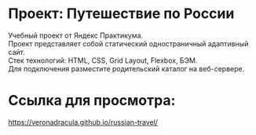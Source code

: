# Проект: Путешествие по России

Учебный проект от Яндекс Практикума.  
Проект представляет собой статический одностраничный адаптивный сайт.   
Стек технологий: HTML, CSS, Grid Layout, Flexbox, БЭМ.    
Для подключения разместите родительский каталог на веб-сервере.  
  
# Ссылка для просмотра:
https://veronadracula.github.io/russian-travel/
